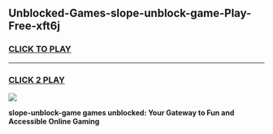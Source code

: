 
## Unblocked-Games-slope-unblock-game-Play-Free-xft6j
<h3>
<a href="https://premium76.site?title=slope-unblock-game&ref=12A">CLICK TO PLAY</a></h3>
<hr>

<h3>
<a href="https://premium76.site?title=slope-unblock-game&ref=12A">CLICK 2 PLAY</a>
  
</h3>

<a href="https://premium76.site?title=slope-unblock-game&ref=12A"><img src="https://clearcache.store/games.png"></a>


**slope-unblock-game games unblocked: Your Gateway to Fun and Accessible Online Gaming**
